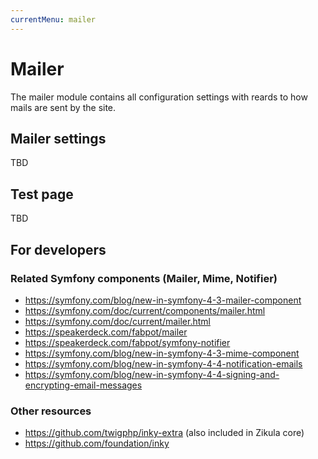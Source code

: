 ```yaml
---
currentMenu: mailer
---
```

# Mailer

The mailer module contains all configuration settings with reards to how mails are sent by the site.

## Mailer settings

TBD

## Test page

TBD

## For developers

### Related Symfony components (Mailer, Mime, Notifier)

- <https://symfony.com/blog/new-in-symfony-4-3-mailer-component>
- <https://symfony.com/doc/current/components/mailer.html>
- <https://symfony.com/doc/current/mailer.html>
- <https://speakerdeck.com/fabpot/mailer>
- <https://speakerdeck.com/fabpot/symfony-notifier>
- <https://symfony.com/blog/new-in-symfony-4-3-mime-component>
- <https://symfony.com/blog/new-in-symfony-4-4-notification-emails>
- <https://symfony.com/blog/new-in-symfony-4-4-signing-and-encrypting-email-messages>

### Other resources

- <https://github.com/twigphp/inky-extra> (also included in Zikula core)
- <https://github.com/foundation/inky>
